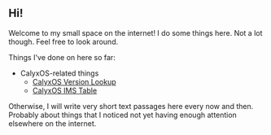 <h2 class="post-list-heading">Hi!</h2>

Welcome to my small space on the internet! I do some things here. Not a lot though. Feel free to look around.

Things I've done on here so far:

- CalyxOS-related things
    - [CalyxOS Version Lookup](https://perzarys.github.io/calyxos-version-lookup/)
    - [CalyxOS IMS Table](https://gist.github.com/perzarys/e97c1a19798e9b80ecdd5397b192e018)

Otherwise, I will write very short text passages here every now and then. Probably about things that I noticed not yet having enough attention elsewhere on the internet.